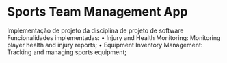 # Sports Team Management App

Implementação de projeto da disciplina de projeto de software
Funcionalidades implementadas:
• Injury and Health Monitoring: Monitoring player health and injury reports;
• Equipment Inventory Management: Tracking and managing sports equipment;
